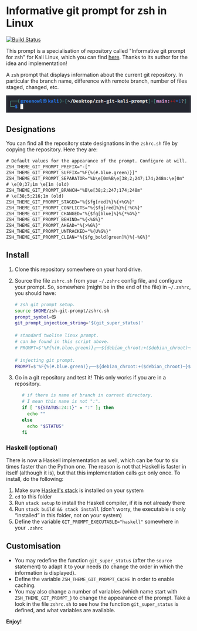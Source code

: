 # Informative git prompt for zsh in Linux

[![Build Status](https://travis-ci.org/olivierverdier/zsh-git-prompt.svg)](https://travis-ci.org/olivierverdier/zsh-git-prompt)

This prompt is a specialisation of repository called "Informative git prompt for zsh" for Kali Linux, which you can find [here](https://github.com/olivierverdier/zsh-git-prompt). Thanks to its author for the idea and implementation!

A `zsh` prompt that displays information about the current git repository. In particular the branch name, difference with remote branch, number of files staged, changed, etc.

<img src="https://raw.githubusercontent.com/Green0wl/zsh-git-kali-prompt/main/screenshot.png" width="auto"/>

## Designations
You can find all the repository state designations in the `zshrc.sh` file by copying the repository. Here they are:
```
# Default values for the appearance of the prompt. Configure at will.
ZSH_THEME_GIT_PROMPT_PREFIX="-["
ZSH_THEME_GIT_PROMPT_SUFFIX="%F{%(#.blue.green)}]"
ZSH_THEME_GIT_PROMPT_SEPARATOR="%b\e[0m%B\e[38;2;247;174;248m:\e[0m" 				# \e[0;37;1m \e[1m (old)
ZSH_THEME_GIT_PROMPT_BRANCH="%B\e[38;2;247;174;248m" 						# \e[38;5;216;1m (old)
ZSH_THEME_GIT_PROMPT_STAGED="%{$fg[red]%}%{+%G%}"
ZSH_THEME_GIT_PROMPT_CONFLICTS="%{$fg[red]%}%{!%G%}"
ZSH_THEME_GIT_PROMPT_CHANGED="%{$fg[blue]%}%{*%G%}"
ZSH_THEME_GIT_PROMPT_BEHIND="%{<%G%}"
ZSH_THEME_GIT_PROMPT_AHEAD="%{>%G%}"
ZSH_THEME_GIT_PROMPT_UNTRACKED="%{U%G%}"
ZSH_THEME_GIT_PROMPT_CLEAN="%{$fg_bold[green]%}%{-%G%}"
```

## Install

1.  Clone this repository somewhere on your hard drive.
2.  Source the file `zshrc.sh` from your `~/.zshrc` config file, and
    configure your prompt. So, somewhere (might be in the end of the file) in `~/.zshrc`, you should have:

    ```sh
    # zsh git prompt setup.
    source $HOME/zsh-git-prompt/zshrc.sh
    prompt_symbol=㉿
    git_prompt_injection_string='$(git_super_status)'

    # standard twoline linux prompt.
    # can be found in this script above.
    # PROMPT=$'%F{%(#.blue.green)}┌──${debian_chroot:+($debian_chroot)─}${VIRTUAL_ENV:+($(basename $VIRTUAL_ENV))─}(%B%F{%(#.red.blue)}%n'$prompt_symbol$'%m%b%F{%(#.blue.green)})-[%B%F{reset}%(6~.%-1~/…/%4~.%5~)%b%F{%(#.blue.green)}]\n└─%B%(#.%F{red}#.%F{blue}$)%b%F{reset} '

    # injecting git prompt.
    PROMPT=$'%F{%(#.blue.green)}┌──${debian_chroot:+($debian_chroot)─}${VIRTUAL_ENV:+($(basename $VIRTUAL_ENV))─}(%B%F{%(#.red.blue)}%n'$prompt_symbol$'%m%b%F{%(#.blue.green)})-[%B%F{reset}%(6~.%-1~/…/%4~.%5~)%b%F{%(#.blue.green)}]'$git_prompt_injection_string$'\n%F{%(#.blue.green)}└─%B%(#.%F{red}#.%F{blue}$)%b%F{reset} '
    ```
3.  Go in a git repository and test it! This only works if you are in a repository.

```bash
	  # if there is name of branch in current directory.
	  # I mean this name is not ":".
	  if [ "${STATUS:24:1}" = ":" ]; then
		echo ""
	  else
		echo "$STATUS"
	  fi
```

### Haskell (optional)

There is now a Haskell implementation as well, which can be four to six times faster than the Python one. The reason is not that Haskell is faster in itself (although it is), but that this implementation calls `git` only once. To install, do the following:

1.  Make sure [Haskell's stack](http://docs.haskellstack.org/en/stable/README.html#how-to-install) is installed on your system
2.  `cd` to this folder
2.  Run `stack setup` to install the Haskell compiler, if it is not already there
3.  Run `stack build && stack install` (don't worry, the executable is only “installed” in this folder, not on your system)
4.  Define the variable `GIT_PROMPT_EXECUTABLE="haskell"` somewhere in
    your `.zshrc`

## Customisation

- You may redefine the function `git_super_status` (after the `source` statement) to adapt it to your needs (to change the order in which the information is displayed).
- Define the variable `ZSH_THEME_GIT_PROMPT_CACHE` in order to enable caching.
- You may also change a number of variables (which name start with `ZSH_THEME_GIT_PROMPT_`) to change the appearance of the prompt.  Take a look in the file `zshrc.sh` to see how the function `git_super_status` is defined, and what variables are available.

**Enjoy!**

  [blog post]: http://sebastiancelis.com/2009/nov/16/zsh-prompt-git-users/
  
